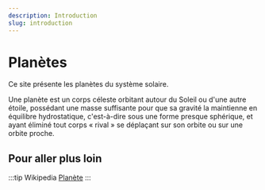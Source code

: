 ```yaml
---
description: Introduction
slug: introduction
---
```


# Planètes

Ce site présente les planètes du système solaire.

Une planète est un corps céleste orbitant autour du Soleil ou d'une autre étoile, possédant une masse suffisante pour que sa gravité la maintienne en équilibre hydrostatique, c'est-à-dire sous une forme presque sphérique, et ayant éliminé tout corps « rival » se déplaçant sur son orbite ou sur une orbite proche.

## Pour aller plus loin

:::tip Wikipedia
[Planète](https://fr.wikipedia.org/wiki/Planète)
:::

